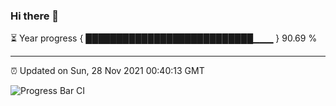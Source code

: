 ### Hi there 👋

⏳ Year progress { ███████████████████████████▁▁▁ } 90.69 %

---

⏰ Updated on Sun, 28 Nov 2021 00:40:13 GMT

![Progress Bar CI](https://github.com/liununu/liununu/workflows/Progress%20Bar%20CI/badge.svg)
